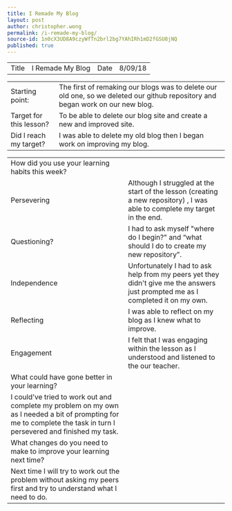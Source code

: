 ```yaml
---
title: I Remade My Blog
layout: post
author: christopher.wong
permalink: /i-remade-my-blog/
source-id: 1n0cX3UD8A9czyWfTn2brl2bg7YAhIRh1mD2fGSU8jNQ
published: true
---
```

<table>
  <tr>
    <td>  Title</td>
    <td>  I Remade My Blog</td>
    <td>  Date</td>
    <td>  8/09/18</td>
  </tr>
</table>


<table>
  <tr>
    <td>Starting point:</td>
    <td>  The first of remaking our blogs was to delete our old one, so we deleted our github repository and began work on our new blog.</td>
  </tr>
  <tr>
    <td>Target for this lesson?</td>
    <td>  To be able to delete our blog site and create a new and improved site.</td>
  </tr>
  <tr>
    <td>Did I reach my target? </td>
    <td>  I was able to delete my old blog then I began work  on improving my blog.</td>
  </tr>
</table>


<table>
  <tr>
    <td>How did you use your learning habits this week?</td>
    <td></td>
  </tr>
  <tr>
    <td>Persevering</td>
    <td>  Although I struggled at the start of the lesson (creating a new repository) , I was able to complete my target in the end.</td>
  </tr>
  <tr>
    <td>Questioning?</td>
    <td>  I had to ask myself "where do I begin?" and “what should I do to create my new repository”.</td>
  </tr>
  <tr>
    <td>Independence</td>
    <td>  Unfortunately I had to ask help from my peers yet they didn't give me the answers just prompted me as I completed it on my own.</td>
  </tr>
  <tr>
    <td>Reflecting</td>
    <td>  I was able to reflect on my blog as I knew what to improve. </td>
  </tr>
  <tr>
    <td>Engagement</td>
    <td>  I felt that I was engaging within the lesson as I understood and listened to the our teacher.</td>
  </tr>
  <tr>
    <td>What could have gone better in your learning?</td>
    <td></td>
  </tr>
  <tr>
    <td>  I could've tried to work out and complete my problem on my own as I needed a bit of prompting for me to complete the task in turn I persevered and finished my task.</td>
    <td></td>
  </tr>
  <tr>
    <td>What changes do you need to make to improve your learning next time?</td>
    <td></td>
  </tr>
  <tr>
    <td>  Next time I will try to work out the problem without asking my peers first and try to understand what I need to do.</td>
    <td></td>
  </tr>
</table>


